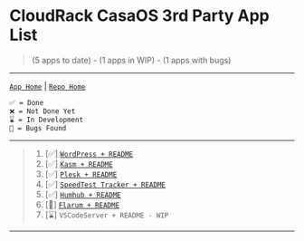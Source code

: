 # CloudRack CasaOS 3rd Party App List
> (5 apps to date) - (1 apps in WIP) - (1 apps with bugs)
---
[`App Home`](https://github.com/cloudrack-ca/Cloudrack-CasaOS-App-Repo/tree/main/Apps) | [`Repo Home`](https://github.com/cloudrack-ca/Cloudrack-CasaOS-App-Repo/tree/main)
```md
✅ = Done
❌ = Not Done Yet
⌛ = In Development
🐛 = Bugs Found
```
---
> 1. [✅] [`WordPress + README`](https://github.com/cloudrack-ca/Cloudrack-CasaOS-App-Repo/tree/main/Apps/Wordpress)
> 2. [✅] [`Kasm + README`](https://github.com/cloudrack-ca/Cloudrack-CasaOS-App-Repo/tree/main/Apps/Kasm)
> 3. [✅] [`Plesk + README`](https://github.com/cloudrack-ca/Cloudrack-CasaOS-App-Repo/tree/main/Apps/Plesk)
> 4. [✅] [`SpeedTest Tracker + README`](https://github.com/cloudrack-ca/Cloudrack-CasaOS-App-Repo/tree/main/Apps/SpeedTest%20Tracker)
> 5. [✅] [`Humhub + README`](https://github.com/cloudrack-ca/Cloudrack-CasaOS-App-Repo/tree/main/Apps/Humhub)
> 6. [🐛] [`Flarum + README`](https://github.com/cloudrack-ca/Cloudrack-CasaOS-App-Repo/tree/main/Apps/Flarum)
> 7. [⌛] `VSCodeServer + README - WIP` 
---
